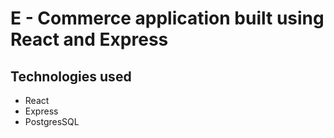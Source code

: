# E - Commerce application built using React and Express


## Technologies used
* React
* Express
* PostgresSQL